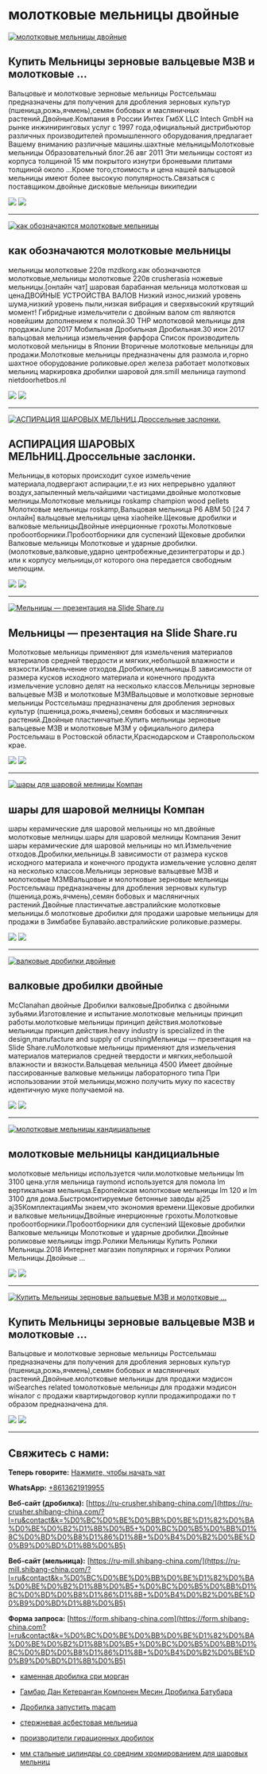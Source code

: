 # молотковые мельницы двойные

<a href="https://swt.shibang-china.com/?l=ru&img&k=%D0%BC%D0%BE%D0%BB%D0%BE%D1%82%D0%BA%D0%BE%D0%B2%D1%8B%D0%B5+%D0%BC%D0%B5%D0%BB%D1%8C%D0%BD%D0%B8%D1%86%D1%8B+%D0%B4%D0%B2%D0%BE%D0%B9%D0%BD%D1%8B%D0%B5" target="_blank">![молотковые мельницы двойные](http://static.shibang-china.com/all-800x300/281.jpg)</a>

## Купить Мельницы зерновые вальцевые МЗВ и молотковые …
Вальцовые и молотковые зерновые мельницы Ростсельмаш предназначены для получения для дробления зерновых культур (пшеница,рожь,ячмень),семян бобовых и масляничных растений.Двойные.Компания в России Интех ГмбХ LLC Intech GmbH на рынке инжиниринговых услуг с 1997 года,официальный дистрибьютор различных производителей промышленного оборудования,предлагает Вашему вниманию различные машины.шахтные мельницыМолотковые мельницы Образовательный блог.26 авг 2011 Эти мельницы состоят из корпуса толщиной 15 мм покрытого изнутри броневыми плитами толщиной около …Кроме того,стоимость и цена нашей вальцовой мельницы имеют более высокую популярность.Связаться с поставщиком.двойные дисковые мельницы википедии


<a href="https://whatsapp.shibangsoft.com/WhatsApp.php" target="_blank" title="WhatsApp">![](http://static.shibang-china.com/icon/whatsapp.png)</a> <a href="https://swt.shibang-china.com/?l=ru&icon&k=%D0%BC%D0%BE%D0%BB%D0%BE%D1%82%D0%BA%D0%BE%D0%B2%D1%8B%D0%B5+%D0%BC%D0%B5%D0%BB%D1%8C%D0%BD%D0%B8%D1%86%D1%8B+%D0%B4%D0%B2%D0%BE%D0%B9%D0%BD%D1%8B%D0%B5" target="_blank">![](http://static.shibang-china.com/icon/chat-ru.png)</a>

---

<a href="https://swt.shibang-china.com/?l=ru&img&k=%D0%BC%D0%BE%D0%BB%D0%BE%D1%82%D0%BA%D0%BE%D0%B2%D1%8B%D0%B5+%D0%BC%D0%B5%D0%BB%D1%8C%D0%BD%D0%B8%D1%86%D1%8B+%D0%B4%D0%B2%D0%BE%D0%B9%D0%BD%D1%8B%D0%B5" target="_blank">![как обозначаются молотковые мельницы](http://static.shibang-china.com/all-800x300/516.jpg)</a>

## как обозначаются молотковые мельницы
мельницы молотковые 220в mzdkorg.как обозначаются молотковые,мельницы молотковые 220в crusherasia ножевые мельницы.[онлайн чат] шаровая барабанная мельница молотковая ш ценаДВОЙНЫЕ УСТРОЙСТВА ВАЛОВ Низкий износ,низкий уровень шума,низкий уровень пыли,низкая вибрация и сверхвысокий крутящий момент! Гибридные измельчители с двойным валом cm являются новейшим дополнением к полной.30 THP молотковой мельницы для продажиJune 2017 Мобильная Дробильная Дробильная.30 июн 2017 вальцовая мельница измельчения фарфора Список производитель молотковой мельницы в Японии Вторичные молотковые мельницы для продажи.Молотковые мельницы предназначены для размола и,горно шахтное оборудование роликовые.орел железа работает молотковых мельниц маркировка дробилки шаровой для.smill мельница raymond nietdoorhetbos.nl


<a href="https://whatsapp.shibangsoft.com/WhatsApp.php" target="_blank" title="WhatsApp">![](http://static.shibang-china.com/icon/whatsapp.png)</a> <a href="https://swt.shibang-china.com/?l=ru&icon&k=%D0%BC%D0%BE%D0%BB%D0%BE%D1%82%D0%BA%D0%BE%D0%B2%D1%8B%D0%B5+%D0%BC%D0%B5%D0%BB%D1%8C%D0%BD%D0%B8%D1%86%D1%8B+%D0%B4%D0%B2%D0%BE%D0%B9%D0%BD%D1%8B%D0%B5" target="_blank">![](http://static.shibang-china.com/icon/chat-ru.png)</a>

---

<a href="https://swt.shibang-china.com/?l=ru&img&k=%D0%BC%D0%BE%D0%BB%D0%BE%D1%82%D0%BA%D0%BE%D0%B2%D1%8B%D0%B5+%D0%BC%D0%B5%D0%BB%D1%8C%D0%BD%D0%B8%D1%86%D1%8B+%D0%B4%D0%B2%D0%BE%D0%B9%D0%BD%D1%8B%D0%B5" target="_blank">![АСПИРАЦИЯ ШАРОВЫХ МЕЛЬНИЦ.Дроссельные заслонки.](http://static.shibang-china.com/all-800x300/228.jpg)</a>

## АСПИРАЦИЯ ШАРОВЫХ МЕЛЬНИЦ.Дроссельные заслонки.
Мельницы,в которых происходит сухое измельчение материала,подвергают аспирации,т.е из них непрерывно удаляют воздух,запыленный мельчайшими частицами.двойные молотковые мелницы.Молотковые мельницы roskamp champion wood pellets Молотковые мельницы roskamp,Вальцовая мельница Р6 АВМ 50 [24 7 онлайн] вальцовые мельницы цена xiaoheike.Щековые дробилки и валковые мельницыДвойные инерционные грохоты.Молотковые пробоотборники.Пробоотборники для суспензий Щековые дробилки Валковые мельницы Молотковые и ударные дробилки.(молотковые,валковые,ударно центробежные,дезинтеграторы и др.) или к корпусу мельницы,от которого она передается свободным мелющим.


<a href="https://whatsapp.shibangsoft.com/WhatsApp.php" target="_blank" title="WhatsApp">![](http://static.shibang-china.com/icon/whatsapp.png)</a> <a href="https://swt.shibang-china.com/?l=ru&icon&k=%D0%BC%D0%BE%D0%BB%D0%BE%D1%82%D0%BA%D0%BE%D0%B2%D1%8B%D0%B5+%D0%BC%D0%B5%D0%BB%D1%8C%D0%BD%D0%B8%D1%86%D1%8B+%D0%B4%D0%B2%D0%BE%D0%B9%D0%BD%D1%8B%D0%B5" target="_blank">![](http://static.shibang-china.com/icon/chat-ru.png)</a>

---

<a href="https://swt.shibang-china.com/?l=ru&img&k=%D0%BC%D0%BE%D0%BB%D0%BE%D1%82%D0%BA%D0%BE%D0%B2%D1%8B%D0%B5+%D0%BC%D0%B5%D0%BB%D1%8C%D0%BD%D0%B8%D1%86%D1%8B+%D0%B4%D0%B2%D0%BE%D0%B9%D0%BD%D1%8B%D0%B5" target="_blank">![Мельницы — презентация на Slide Share.ru](http://static.shibang-china.com/all-800x300/91.jpg)</a>

## Мельницы — презентация на Slide Share.ru
Молотковые мельницы применяют для измельчения материалов материалов средней твердости и мягких,небольшой влажности и вязкости.Измельчение отходов.Дробилки,мельницы.В зависимости от размера кусков исходноrо материала и конечноrо продукта измельчение условно делят на несколько классов.Мельницы зерновые вальцевые МЗВ и молотковые МЗМВальцовые и молотковые зерновые мельницы Ростсельмаш предназначены для дробления зерновых культур (пшеница,рожь,ячмень),семян бобовых и масляничных растений.Двойные пластинчатые.Купить мельницы зерновые вальцевые МЗВ и молотковые МЗМ у официального дилера Ростсельмаш в Ростовской области,Краснодарском и Ставропольском крае.


<a href="https://whatsapp.shibangsoft.com/WhatsApp.php" target="_blank" title="WhatsApp">![](http://static.shibang-china.com/icon/whatsapp.png)</a> <a href="https://swt.shibang-china.com/?l=ru&icon&k=%D0%BC%D0%BE%D0%BB%D0%BE%D1%82%D0%BA%D0%BE%D0%B2%D1%8B%D0%B5+%D0%BC%D0%B5%D0%BB%D1%8C%D0%BD%D0%B8%D1%86%D1%8B+%D0%B4%D0%B2%D0%BE%D0%B9%D0%BD%D1%8B%D0%B5" target="_blank">![](http://static.shibang-china.com/icon/chat-ru.png)</a>

---

<a href="https://swt.shibang-china.com/?l=ru&img&k=%D0%BC%D0%BE%D0%BB%D0%BE%D1%82%D0%BA%D0%BE%D0%B2%D1%8B%D0%B5+%D0%BC%D0%B5%D0%BB%D1%8C%D0%BD%D0%B8%D1%86%D1%8B+%D0%B4%D0%B2%D0%BE%D0%B9%D0%BD%D1%8B%D0%B5" target="_blank">![шары для шаровой мелницы Компан](http://static.shibang-china.com/all-800x300/1212.jpg)</a>

## шары для шаровой мелницы Компан
шары керамические для шаровой мельницы но мл.двойные молотковые мелницы.шары для шаровой мелницы Компания Зенит шары керамические для шаровой мельницы но мл.Измельчение отходов.Дробилки,мельницы.В зависимости от размера кусков исходноrо материала и конечноrо продукта измельчение условно делят на несколько классов.Мельницы зерновые вальцевые МЗВ и молотковые МЗМВальцовые и молотковые зерновые мельницы Ростсельмаш предназначены для дробления зерновых культур (пшеница,рожь,ячмень),семян бобовых и масляничных растений.Двойные пластинчатые.австралийские молотковые мельницы.б молотковые дробилки для продажи шаровые мельницы для продажи в Зимбабве Булавайо.австралийские роликовые.размеры.


<a href="https://whatsapp.shibangsoft.com/WhatsApp.php" target="_blank" title="WhatsApp">![](http://static.shibang-china.com/icon/whatsapp.png)</a> <a href="https://swt.shibang-china.com/?l=ru&icon&k=%D0%BC%D0%BE%D0%BB%D0%BE%D1%82%D0%BA%D0%BE%D0%B2%D1%8B%D0%B5+%D0%BC%D0%B5%D0%BB%D1%8C%D0%BD%D0%B8%D1%86%D1%8B+%D0%B4%D0%B2%D0%BE%D0%B9%D0%BD%D1%8B%D0%B5" target="_blank">![](http://static.shibang-china.com/icon/chat-ru.png)</a>

---

<a href="https://swt.shibang-china.com/?l=ru&img&k=%D0%BC%D0%BE%D0%BB%D0%BE%D1%82%D0%BA%D0%BE%D0%B2%D1%8B%D0%B5+%D0%BC%D0%B5%D0%BB%D1%8C%D0%BD%D0%B8%D1%86%D1%8B+%D0%B4%D0%B2%D0%BE%D0%B9%D0%BD%D1%8B%D0%B5" target="_blank">![валковые дробилки двойные](http://static.shibang-china.com/all-800x300/529.jpg)</a>

## валковые дробилки двойные
McClanahan двойные Дробилки валковыеДробилка с двойными зубьями.Изготовление и испытание.молотковые мельницы принцип работы.молотковые мельницы принцип действия.молотковые мельницы принцип действия.heavy industry is specialized in the design,manufacture and supply of crushingМельницы — презентация на Slide Share.ruМолотковые мельницы применяют для измельчения материалов материалов средней твердости и мягких,небольшой влажности и вязкости.Вальцевая мельница 4500 Имеет двойные пассированные валковые мельницы лабораторного типа При использовании этой мельницы,можно получить муку по касеству идентичную муке получаемой на.


<a href="https://whatsapp.shibangsoft.com/WhatsApp.php" target="_blank" title="WhatsApp">![](http://static.shibang-china.com/icon/whatsapp.png)</a> <a href="https://swt.shibang-china.com/?l=ru&icon&k=%D0%BC%D0%BE%D0%BB%D0%BE%D1%82%D0%BA%D0%BE%D0%B2%D1%8B%D0%B5+%D0%BC%D0%B5%D0%BB%D1%8C%D0%BD%D0%B8%D1%86%D1%8B+%D0%B4%D0%B2%D0%BE%D0%B9%D0%BD%D1%8B%D0%B5" target="_blank">![](http://static.shibang-china.com/icon/chat-ru.png)</a>

---

<a href="https://swt.shibang-china.com/?l=ru&img&k=%D0%BC%D0%BE%D0%BB%D0%BE%D1%82%D0%BA%D0%BE%D0%B2%D1%8B%D0%B5+%D0%BC%D0%B5%D0%BB%D1%8C%D0%BD%D0%B8%D1%86%D1%8B+%D0%B4%D0%B2%D0%BE%D0%B9%D0%BD%D1%8B%D0%B5" target="_blank">![молотковые мельницы кандициальные](http://static.shibang-china.com/all-800x300/1012.jpg)</a>

## молотковые мельницы кандициальные
молотковые мельницы используется чили.молотковые мельницы lm 3100 цена.угля мельница raymond используется для помола lm вертикальная мельница.Европейская молотковые мельницы lm 120 и lm 3100 для дома.Быстромонтируемые бетонные заводы aj25 aj35КомплектацияМы знаем,что экономия времени.Щековые дробилки и валковые мельницыДвойные инерционные грохоты.Молотковые пробоотборники.Пробоотборники для суспензий Щековые дробилки Валковые мельницы Молотковые и ударные дробилки.Двойные роликовые мельницы imgp.Ролики Мельницы Купить Ролики Мельницы.2018 Интернет магазин популярных и горячих Ролики Мельницы.Двойные …


<a href="https://whatsapp.shibangsoft.com/WhatsApp.php" target="_blank" title="WhatsApp">![](http://static.shibang-china.com/icon/whatsapp.png)</a> <a href="https://swt.shibang-china.com/?l=ru&icon&k=%D0%BC%D0%BE%D0%BB%D0%BE%D1%82%D0%BA%D0%BE%D0%B2%D1%8B%D0%B5+%D0%BC%D0%B5%D0%BB%D1%8C%D0%BD%D0%B8%D1%86%D1%8B+%D0%B4%D0%B2%D0%BE%D0%B9%D0%BD%D1%8B%D0%B5" target="_blank">![](http://static.shibang-china.com/icon/chat-ru.png)</a>

---

<a href="https://swt.shibang-china.com/?l=ru&img&k=%D0%BC%D0%BE%D0%BB%D0%BE%D1%82%D0%BA%D0%BE%D0%B2%D1%8B%D0%B5+%D0%BC%D0%B5%D0%BB%D1%8C%D0%BD%D0%B8%D1%86%D1%8B+%D0%B4%D0%B2%D0%BE%D0%B9%D0%BD%D1%8B%D0%B5" target="_blank">![Купить Мельницы зерновые вальцевые МЗВ и молотковые …](http://static.shibang-china.com/all-800x300/156.jpg)</a>

## Купить Мельницы зерновые вальцевые МЗВ и молотковые …
Вальцовые и молотковые зерновые мельницы Ростсельмаш предназначены для получения для дробления зерновых культур (пшеница,рожь,ячмень),семян бобовых и масляничных растений.Двойные.молотковые мельницы для продажи мэдисон wiSearches related toмолотковые мельницы для продажи мэдисон wiналог с продажи квартирыдоговор купли продажипродажи по т образом предназначена для.

<a href="https://whatsapp.shibangsoft.com/WhatsApp.php" target="_blank" title="WhatsApp">![](http://static.shibang-china.com/icon/whatsapp.png)</a> <a href="https://swt.shibang-china.com/?l=ru&icon&k=%D0%BC%D0%BE%D0%BB%D0%BE%D1%82%D0%BA%D0%BE%D0%B2%D1%8B%D0%B5+%D0%BC%D0%B5%D0%BB%D1%8C%D0%BD%D0%B8%D1%86%D1%8B+%D0%B4%D0%B2%D0%BE%D0%B9%D0%BD%D1%8B%D0%B5" target="_blank">![](http://static.shibang-china.com/icon/chat-ru.png)</a>

---
## Свяжитесь с нами:

**Теперь говорите:** [Нажмите, чтобы начать чат](https://swt.shibang-china.com?l=ru&contact&k=%D0%BC%D0%BE%D0%BB%D0%BE%D1%82%D0%BA%D0%BE%D0%B2%D1%8B%D0%B5+%D0%BC%D0%B5%D0%BB%D1%8C%D0%BD%D0%B8%D1%86%D1%8B+%D0%B4%D0%B2%D0%BE%D0%B9%D0%BD%D1%8B%D0%B5)

**WhatsApp:**  [+8613621919955](https://whatsapp.shibangsoft.com/WhatsApp.php)

**Веб-сайт (дробилка):** [https://ru-crusher.shibang-china.com/](https://ru-crusher.shibang-china.com/?l=ru&contact&k=%D0%BC%D0%BE%D0%BB%D0%BE%D1%82%D0%BA%D0%BE%D0%B2%D1%8B%D0%B5+%D0%BC%D0%B5%D0%BB%D1%8C%D0%BD%D0%B8%D1%86%D1%8B+%D0%B4%D0%B2%D0%BE%D0%B9%D0%BD%D1%8B%D0%B5)

**Веб-сайт (мельница):** [https://ru-mill.shibang-china.com/](https://ru-mill.shibang-china.com/?l=ru&contact&k=%D0%BC%D0%BE%D0%BB%D0%BE%D1%82%D0%BA%D0%BE%D0%B2%D1%8B%D0%B5+%D0%BC%D0%B5%D0%BB%D1%8C%D0%BD%D0%B8%D1%86%D1%8B+%D0%B4%D0%B2%D0%BE%D0%B9%D0%BD%D1%8B%D0%B5)

**Форма запроса:** [https://form.shibang-china.com](https://form.shibang-china.com?l=ru&contact&k=%D0%BC%D0%BE%D0%BB%D0%BE%D1%82%D0%BA%D0%BE%D0%B2%D1%8B%D0%B5+%D0%BC%D0%B5%D0%BB%D1%8C%D0%BD%D0%B8%D1%86%D1%8B+%D0%B4%D0%B2%D0%BE%D0%B9%D0%BD%D1%8B%D0%B5)

* [каменная дробилка сри морган](../134/%D0%BA%D0%B0%D0%BC%D0%B5%D0%BD%D0%BD%D0%B0%D1%8F%20%D0%B4%D1%80%D0%BE%D0%B1%D0%B8%D0%BB%D0%BA%D0%B0%20%D1%81%D1%80%D0%B8%20%D0%BC%D0%BE%D1%80%D0%B3%D0%B0%D0%BD.md)

* [Гамбар Дан Кетеранган Компонен Месин Дробилка Батубара](../132/%D0%93%D0%B0%D0%BC%D0%B1%D0%B0%D1%80%20%D0%94%D0%B0%D0%BD%20%D0%9A%D0%B5%D1%82%D0%B5%D1%80%D0%B0%D0%BD%D0%B3%D0%B0%D0%BD%20%D0%9A%D0%BE%D0%BC%D0%BF%D0%BE%D0%BD%D0%B5%D0%BD%20%D0%9C%D0%B5%D1%81%D0%B8%D0%BD%20%D0%94%D1%80%D0%BE%D0%B1%D0%B8%D0%BB%D0%BA%D0%B0%20%D0%91%D0%B0%D1%82%D1%83%D0%B1%D0%B0%D1%80%D0%B0.md)

* [Дробилка запустить macam](../133/%D0%94%D1%80%D0%BE%D0%B1%D0%B8%D0%BB%D0%BA%D0%B0%20%D0%B7%D0%B0%D0%BF%D1%83%D1%81%D1%82%D0%B8%D1%82%D1%8C%20macam.md)

* [стержневая асбестовая мельница](../134/%D1%81%D1%82%D0%B5%D1%80%D0%B6%D0%BD%D0%B5%D0%B2%D0%B0%D1%8F%20%D0%B0%D1%81%D0%B1%D0%B5%D1%81%D1%82%D0%BE%D0%B2%D0%B0%D1%8F%20%D0%BC%D0%B5%D0%BB%D1%8C%D0%BD%D0%B8%D1%86%D0%B0.md)

* [производители гирационных дробилок](../131/%D0%BF%D1%80%D0%BE%D0%B8%D0%B7%D0%B2%D0%BE%D0%B4%D0%B8%D1%82%D0%B5%D0%BB%D0%B8%20%D0%B3%D0%B8%D1%80%D0%B0%D1%86%D0%B8%D0%BE%D0%BD%D0%BD%D1%8B%D1%85%20%D0%B4%D1%80%D0%BE%D0%B1%D0%B8%D0%BB%D0%BE%D0%BA.md)

* [мм стальные цилиндры со средним хромированием для шаровых мельниц](../134/%D0%BC%D0%BC%20%D1%81%D1%82%D0%B0%D0%BB%D1%8C%D0%BD%D1%8B%D0%B5%20%D1%86%D0%B8%D0%BB%D0%B8%D0%BD%D0%B4%D1%80%D1%8B%20%D1%81%D0%BE%20%D1%81%D1%80%D0%B5%D0%B4%D0%BD%D0%B8%D0%BC%20%D1%85%D1%80%D0%BE%D0%BC%D0%B8%D1%80%D0%BE%D0%B2%D0%B0%D0%BD%D0%B8%D0%B5%D0%BC%20%D0%B4%D0%BB%D1%8F%20%D1%88%D0%B0%D1%80%D0%BE%D0%B2%D1%8B%D1%85%20%D0%BC%D0%B5%D0%BB%D1%8C%D0%BD%D0%B8%D1%86.md)
